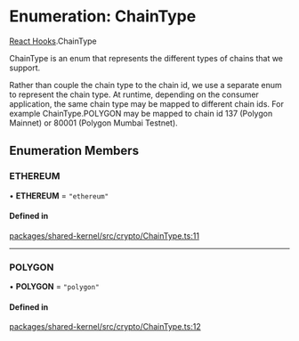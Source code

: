 # Enumeration: ChainType

[React Hooks](../modules/React_Hooks.md).ChainType

ChainType is an enum that represents the different types of chains that we support.

Rather than couple the chain type to the chain id, we use a separate enum to represent the chain type.
At runtime, depending on the consumer application, the same chain type may be mapped to different chain ids.
For example ChainType.POLYGON may be mapped to chain id 137 (Polygon Mainnet) or 80001 (Polygon Mumbai Testnet).

## Enumeration Members

### ETHEREUM

• **ETHEREUM** = ``"ethereum"``

#### Defined in

[packages/shared-kernel/src/crypto/ChainType.ts:11](https://github.com/lens-protocol/lens-sdk/blob/main/packages/shared-kernel/src/crypto/ChainType.ts#L11)

___

### POLYGON

• **POLYGON** = ``"polygon"``

#### Defined in

[packages/shared-kernel/src/crypto/ChainType.ts:12](https://github.com/lens-protocol/lens-sdk/blob/main/packages/shared-kernel/src/crypto/ChainType.ts#L12)
